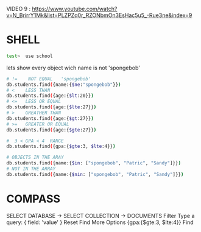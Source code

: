 VIDEO 9 : 
https://www.youtube.com/watch?v=N_BrirrY1Mk&list=PLZPZq0r_RZONbmOn3EsHac5u5_-Rue3ne&index=9

# SHELL
```sh
test>  use school
```
lets show every object wich name is not 'spongebob' 
```sh
# !=    NOT EQUAL   'spongebob'
db.students.find({name:{$ne:"spongebob"}})
# <    LESS THAN
db.students.find({age:{$lt:20}})
# <=   LESS OR EQUAL
db.students.find({age:{$lte:27}})
# >    GREATHER THAN
db.students.find({age:{$gt:27}})
# >=   GREATER OR EQUAL
db.students.find({age:{$gte:27}})

#  3 < GPA < 4  RANGE
db.students.find({gpa:{$gte:3, $lte:4}})

# OBJECTS IN THE ARAY 
db.students.find({name:{$in: ["spongebob", "Patric", "Sandy"]}}) 
# NOT IN THE ARRAY
db.students.find({name:{$nin: ["spongebob", "Patric", "Sandy"]}})
```
# COMPASS

SELECT DATABASE -> SELECT COLLECTION ->  DOCUMENTS
Filter      Type a query: { field: 'value' }    Reset   Find   More Options
            {gpa:{$gte:3, $lte:4}}                      Find